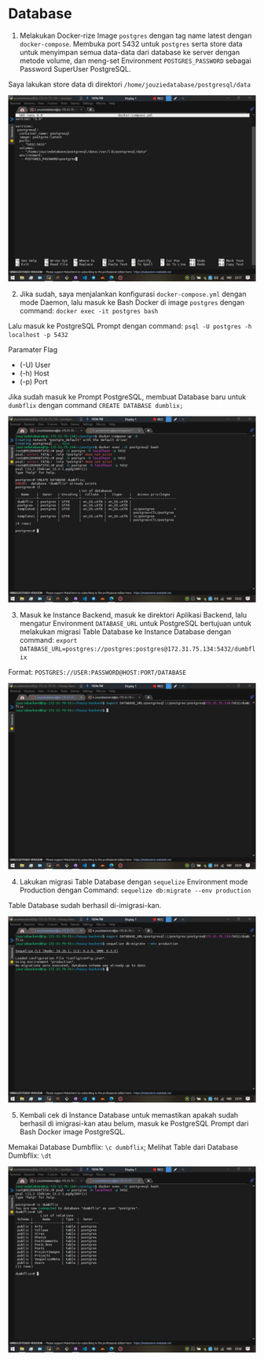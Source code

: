# Database

1. Melakukan Docker-rize Image `postgres` dengan tag name latest dengan `docker-compose`. Membuka port 5432 untuk `postgres` serta store data untuk menyimpan semua data-data dari database ke server dengan metode volume, dan meng-set Environment `POSTGRES_PASSWORD` sebagai Password SuperUser PostgreSQL.

Saya lakukan store data di direktori `/home/jouziedatabase/postgresql/data`

![alt text](https://github.com/aureezzhenx/Jouzie-Final-Task-Dumbways-Batch-4/blob/main/Database/bandicam%202021-04-28%2023-17-53-995.jpg)

2. Jika sudah, saya menjalankan konfigurasi `docker-compose.yml` dengan mode Daemon, lalu masuk ke Bash Docker di image `postgres` dengan command: `docker exec -it postgres bash`

Lalu masuk ke PostgreSQL Prompt dengan command: `psql -U postgres -h localhost -p 5432` 

Paramater Flag

- (-U) User
- (-h) Host
- (-p) Port

Jika sudah masuk ke Prompt PostgreSQL, membuat Database baru untuk `dumbflix` dengan command `CREATE DATABASE dumblix;`

![alt text](https://github.com/aureezzhenx/Jouzie-Final-Task-Dumbways-Batch-4/blob/main/Database/bandicam%202021-04-28%2023-22-24-221.jpg)

3. Masuk ke Instance Backend, masuk ke direktori Aplikasi Backend, lalu mengatur Environment `DATABASE_URL` untuk PostgreSQL bertujuan untuk melakukan migrasi Table Database ke Instance Database dengan command: `export DATABASE_URL=postgres://postgres:postgres@172.31.75.134:5432/dumbflix`

Format: `POSTGRES://USER:PASSWORD@HOST:PORT/DATABASE`

![alt text](https://github.com/aureezzhenx/Jouzie-Final-Task-Dumbways-Batch-4/blob/main/Database/bandicam%202021-04-28%2023-25-04-029.jpg)

4. Lakukan migrasi Table Database dengan `sequelize` Environment mode Production dengan Command: `sequelize db:migrate --env production`

Table Database sudah berhasil di-imigrasi-kan.

![alt text](https://github.com/aureezzhenx/Jouzie-Final-Task-Dumbways-Batch-4/blob/main/Database/bandicam%202021-04-28%2023-25-31-577.jpg)

5. Kembali cek di Instance Database untuk memastikan apakah sudah berhasil di imigrasi-kan atau belum, masuk ke PostgreSQL Prompt dari Bash Docker image PostgreSQL.

Memakai Database Dumbflix: `\c dumbflix`; Melihat Table dari Database Dumbflix: `\dt`

![alt text](https://github.com/aureezzhenx/Jouzie-Final-Task-Dumbways-Batch-4/blob/main/Database/bandicam%202021-04-28%2023-30-55-859.jpg)





